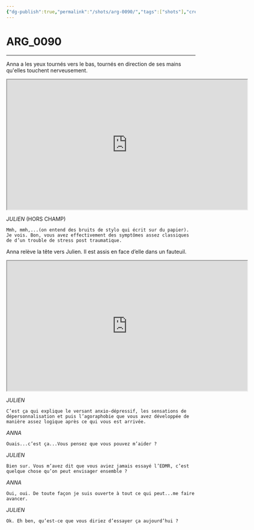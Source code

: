 ```yaml
---
{"dg-publish":true,"permalink":"/shots/arg-0090/","tags":["shots"],"created":"2024-12-19","updated":"2025-01-29"}
---
```



# ARG_0090
---
Anna a les yeux tournés vers le bas, tournés en direction de ses mains qu'elles touchent nerveusement.

<iframe src="https://drive.google.com/file/d/1J-18kv-CjkV1S3CxTLDVcqZzJGcojAe7/preview" width="640" height="346" allow="autoplay"></iframe>

*JULIEN* (HORS CHAMP)
```
Mmh, mmh,...(on entend des bruits de stylo qui écrit sur du papier). 
Je vois. Bon, vous avez effectivement des symptômes assez classiques de d’un trouble de stress post traumatique.
```
Anna relève la tête vers Julien. Il est assis en face d’elle dans un fauteuil.

<iframe src="https://drive.google.com/file/d/1Nu0ppThbp4BVAU4vrNlV-TB_iiAzwZRW/preview" width="640" height="346" allow="autoplay"></iframe>

*JULIEN*
```
C’est ça qui explique le versant anxio-dépressif, les sensations de dépersonnalisation et puis l’agoraphobie que vous avez développée de manière assez logique après ce qui vous est arrivée.
```
*ANNA*
```
Ouais...c’est ça...Vous pensez que vous pouvez m’aider ?
```
*JULIEN*
```
Bien sur. Vous m’avez dit que vous aviez jamais essayé l’EDMR, c’est quelque chose qu’on peut envisager ensemble ?
```
*ANNA*
```
Oui, oui. De toute façon je suis ouverte à tout ce qui peut...me faire avancer.
```
*JULIEN*
```
Ok. Eh ben, qu’est-ce que vous diriez d’essayer ça aujourd’hui ?
```

